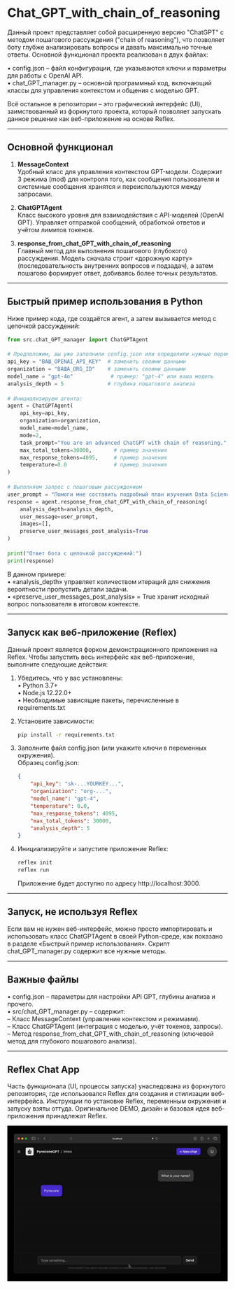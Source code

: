 # Chat_GPT_with_chain_of_reasoning

Данный проект представляет собой расширенную версию "ChatGPT" с методом пошагового рассуждения ("chain of reasoning"), что позволяет боту глубже анализировать вопросы и давать максимально точные ответы. Основной функционал проекта реализован в двух файлах:

• config.json – файл конфигурации, где указываются ключи и параметры для работы с OpenAI API.  
• chat_GPT_manager.py – основной программный код, включающий классы для управления контекстом и общения с моделью GPT.

Всё остальное в репозитории – это графический интерфейс (UI), заимствованный из форкнутого проекта, который позволяет запускать данное решение как веб-приложение на основе Reflex.

--------------------------------------------------------------------------------

## Основной функционал

1. **MessageContext**  
   Удобный класс для управления контекстом GPT-модели. Содержит 3 режима (mod) для контроля того, как сообщения пользователя и системные сообщения хранятся и переиспользуются между запросами.

2. **ChatGPTAgent**  
   Класс высокого уровня для взаимодействия с API-моделей (OpenAI GPT). Управляет отправкой сообщений, обработкой ответов и учётом лимитов токенов.

3. **response_from_chat_GPT_with_chain_of_reasoning**  
   Главный метод для выполнения пошагового (глубокого) рассуждения. Модель сначала строит «дорожную карту» (последовательность внутренних вопросов и подзадач), а затем пошагово формирует ответ, добиваясь более точных результатов.

--------------------------------------------------------------------------------

## Быстрый пример использования в Python

Ниже пример кода, где создаётся агент, а затем вызывается метод с цепочкой рассуждений:

```python
from src.chat_GPT_manager import ChatGPTAgent

# Предположим, вы уже заполнили config.json или определили нужные переменные
api_key = "ВАШ_OPENAI_API_KEY"  # заменить своими данными
organization = "ВАША_ORG_ID"    # заменить своими данными
model_name = "gpt-4o"            # пример: "gpt-4" или ваша модель
analysis_depth = 5              # глубина пошагового анализа

# Инициализируем агента:
agent = ChatGPTAgent(
    api_key=api_key,
    organization=organization,
    model_name=model_name,
    mode=2,
    task_prompt="You are an advanced ChatGPT with chain of reasoning.",
    max_total_tokens=30000,       # пример значения
    max_response_tokens=4095,     # пример значения
    temperature=0.0               # пример значения
)

# Выполняем запрос с пошаговым рассуждением
user_prompt = "Помоги мне составить подробный план изучения Data Science."
response = agent.response_from_chat_GPT_with_chain_of_reasoning(
    analysis_depth=analysis_depth,
    user_message=user_prompt,
    images=[],
    preserve_user_messages_post_analysis=True
)

print("Ответ бота с цепочкой рассуждений:")
print(response)
```

В данном примере:  
• «analysis_depth» управляет количеством итераций для снижения вероятности пропустить детали задачи.  
• «preserve_user_messages_post_analysis» = True хранит исходный вопрос пользователя в итоговом контексте.  

--------------------------------------------------------------------------------

## Запуск как веб-приложение (Reflex)

Данный проект является форком демонстрационного приложения на Reflex. Чтобы запустить весь интерфейс как веб-приложение, выполните следующие действия:

1. Убедитесь, что у вас установлены:  
   • Python 3.7+  
   • Node.js 12.22.0+  
   • Необходимые зависящие пакеты, перечисленные в requirements.txt  

2. Установите зависимости:
   ```bash
   pip install -r requirements.txt
   ```

3. Заполните файл config.json (или укажите ключи в переменных окружения).  
   Образец config.json:  
   ```json
   {
       "api_key": "sk-...YOURKEY...",
       "organization": "org-...",
       "model_name": "gpt-4",
       "temperature": 0.0,
       "max_response_tokens": 4095,
       "max_total_tokens": 30000,
       "analysis_depth": 5
   }
   ```

4. Инициализируйте и запустите приложение Reflex:
   ```bash
   reflex init
   reflex run
   ```
   Приложение будет доступно по адресу http://localhost:3000.

--------------------------------------------------------------------------------

## Запуск, не используя Reflex

Если вам не нужен веб-интерфейс, можно просто импортировать и использовать класс ChatGPTAgent в своей Python-среде, как показано в разделе «Быстрый пример использования». Скрипт chat_GPT_manager.py содержит все нужные методы.

--------------------------------------------------------------------------------

## Важные файлы

• config.json – параметры для настройки API GPT, глубины анализа и прочего.  
• src/chat_GPT_manager.py – содержит:  
  – Класс MessageContext (управление контекстом и режимами).  
  – Класс ChatGPTAgent (интеграция с моделью, учёт токенов, запросы).  
  – Метод response_from_chat_GPT_with_chain_of_reasoning (ключевой метод для глубокого пошагового анализа).  

--------------------------------------------------------------------------------

## Reflex Chat App

Часть функционала (UI, процессы запуска) унаследована из форкнутого репозитория, где использовался Reflex для создания и стилизации веб-интерфейса. Инструкции по установке Reflex, переменным окружения и запуску взяты оттуда. Оригинальное DEMO, дизайн и базовая идея веб-приложения принадлежат Reflex.

<div align="center">
<img src="./docs/demo.gif" alt="icon"/>
</div>
